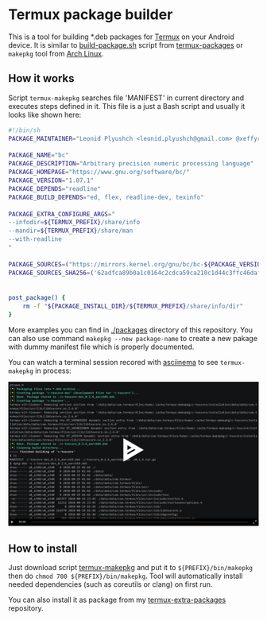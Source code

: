 # Termux package builder

This is a tool for building \*.deb packages for [Termux](https://termux.com) on your
Android device. It is similar to [build-package.sh](https://github.com/xeffyr/termux-packages/blob/master/build-package.sh)
script from [termux-packages](https://github.com/termux/termux-packages) or `makepkg`
tool from [Arch Linux](https://www.archlinux.org/).

## How it works

Script `termux-makepkg` searches file 'MANIFEST' in current directory and executes steps
defined in it. This file is a just a Bash script and usually it looks like shown here:
``` .bash
#!/bin/sh
PACKAGE_MAINTAINER="Leonid Plyushch <leonid.plyushch@gmail.com> @xeffyr"

PACKAGE_NAME="bc"
PACKAGE_DESCRIPTION="Arbitrary precision numeric processing language"
PACKAGE_HOMEPAGE="https://www.gnu.org/software/bc/"
PACKAGE_VERSION="1.07.1"
PACKAGE_DEPENDS="readline"
PACKAGE_BUILD_DEPENDS="ed, flex, readline-dev, texinfo"

PACKAGE_EXTRA_CONFIGURE_ARGS="
--infodir=${TERMUX_PREFIX}/share/info
--mandir=${TERMUX_PREFIX}/share/man
--with-readline
"

PACKAGE_SOURCES=("https://mirrors.kernel.org/gnu/bc/bc-${PACKAGE_VERSION}.tar.gz")
PACKAGE_SOURCES_SHA256=('62adfca89b0a1c0164c2cdca59ca210c1d44c3ffc46daf9931cf4942664cb02a')


post_package() {
    rm -f "${PACKAGE_INSTALL_DIR}/${TERMUX_PREFIX}/share/info/dir"
}
```

More examples you can find in [./packages](./packages) directory of this repository. You can also use
command `makepkg --new package-name` to create a new pakage with dummy manifest file which is properly
documented.

You can watch a terminal session recored with [asciinema](https://asciinema.org) to see `termux-makepkg`
in process:

[![asciicast](./asciicast_screen.png)](https://asciinema.org/a/junTIVEZ1Izc6BoghR5fFZWYE)

## How to install

Just download script [termux-makepkg](https://github.com/xeffyr/termux-makepkg/blob/master/termux-makepkg)
and put it to `${PREFIX}/bin/makepkg` then do `chmod 700 ${PREFIX}/bin/makepkg`. Tool will automatically
install needed dependencies (such as coreutils or clang) on first run.

You can also install it as package from my [termux-extra-packages](https://github.com/xeffyr/termux-extra-packages)
repository.

